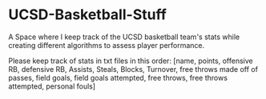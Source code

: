 # UCSD-Basketball-Stuff
A Space where I keep track of the UCSD basketball team's stats while creating different algorithms to assess player performance.

Please keep track of stats in txt files in this order:
    [name, points, offensive RB, defensive RB, Assists, Steals, Blocks, Turnover,
    free throws made off of passes, field goals, field goals attempted,
    free throws, free throws attempted, personal fouls]
